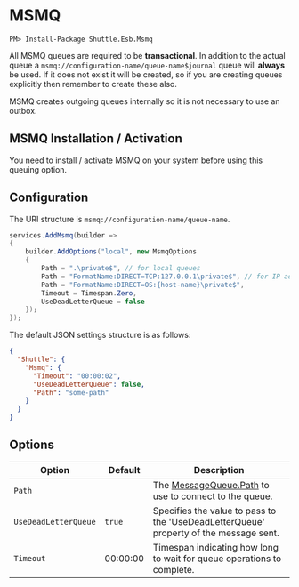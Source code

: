 # MSMQ

```
PM> Install-Package Shuttle.Esb.Msmq
```

All MSMQ queues are required to be **transactional**.  In addition to the actual queue a `msmq://configuration-name/queue-name$journal` queue will **always** be used.  If it does not exist it will be created, so if you are creating queues explicitly then remember to create these also.

MSMQ creates outgoing queues internally so it is not necessary to use an outbox.

## MSMQ Installation / Activation

You need to install / activate MSMQ on your system before using this queuing option.

## Configuration

The URI structure is `msmq://configuration-name/queue-name`.

```c#
services.AddMsmq(builder =>
{
    builder.AddOptions("local", new MsmqOptions
    {
        Path = ".\private$", // for local queues
        Path = "FormatName:DIRECT=TCP:127.0.0.1\private$", // for IP addresses
        Path = "FormatName:DIRECT=OS:{host-name}\private$",
        Timeout = Timespan.Zero,
        UseDeadLetterQueue = false
    });
});
```

The default JSON settings structure is as follows:

```json
{
  "Shuttle": {
    "Msmq": {
      "Timeout": "00:00:02",
      "UseDeadLetterQueue": false,
      "Path": "some-path" 
    }
  }
}
``` 

## Options

| Option | Default	| Description |
| --- | --- | --- | 
| `Path` | | The [MessageQueue.Path](https://docs.microsoft.com/en-us/dotnet/api/system.messaging.messagequeue.path?view=netframework-4.8) to use to connect to the queue. |
| `UseDeadLetterQueue` | `true` | Specifies the value to pass to the 'UseDeadLetterQueue' property of the message sent. | 
| `Timeout` | 00:00:00 | Timespan indicating how long to wait for queue operations to complete. |
